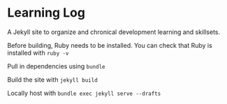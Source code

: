 # Learning Log

A Jekyll site to organize and chronical development learning and skillsets.

Before building, Ruby needs to be installed. You can check that Ruby is installed with `ruby -v`

Pull in dependencies using `bundle`

Build the site with `jekyll build`

Locally host with `bundle exec jekyll serve --drafts`